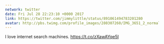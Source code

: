 ```yaml
---
network: twitter
date: Fri Jul 28 22:23:10 +0000 2017
link: https://twitter.com/jimmylittle/status/891061494783201280
avatar: http://pbs.twimg.com/profile_images/280307260/IMG_3651_2_normal.jpg
---
```


I love internet search machines. https://t.co/zXawAYqe5I
